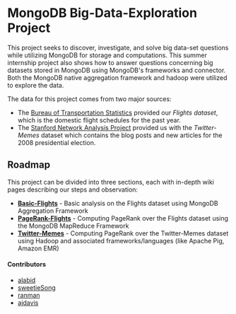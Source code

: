 MongoDB Big-Data-Exploration Project
====================================

This project seeks to discover, investigate, and solve big data-set questions while utilizing MongoDB for storage and computations. This summer internship project also shows how to answer questions concerning big datasets stored in MongoDB using MongoDB's frameworks and connector. Both the MongoDB native aggregation framework and hadoop were utilized to explore the data. 

The data for this project comes from two major sources: 

* The [Bureau of Transportation Statistics](http://www.transtats.bts.gov/DL_SelectFields.asp?Table_ID=236) provided our *Flights dataset*, which is the domestic flight schedules for the past year. 
* The [Stanford Network Analysis Project](http://www.memetracker.org) provided us with the *Twitter-Memes* dataset which contains the blog posts and new articles for the 2008 presidential election. 

## Roadmap

This project can be divided into three sections, each with in-depth wiki pages describing our steps and observation:

* [**Basic-Flights**](https://github.com/10gen-interns/big-data-exploration/wiki/Basic-Analysis-on-Flights-Dataset) - Basic analysis on the Flights dataset using MongoDB Aggregation Framework 
* [**PageRank-Flights**](https://github.com/10gen-interns/big-data-exploration/wiki/PageRank-on-Flights-Dataset) - Computing PageRank over the Flights dataset using the MongoDB MapReduce Framework
* [**Twitter-Memes**](https://github.com/10gen-interns/big-data-exploration/wiki/PageRank-on-Twitter-Memes-Dataset) - Computing PageRank over the Twitter-Memes dataset using Hadoop and associated frameworks/languages (like Apache Pig, Amazon EMR)

#### Contributors
* [alabid](https://github.com/alabid)
* [sweetieSong](https://github.com/sweetieSong)
* [ranman](https://github.com/ranman)
* [ajdavis](https://github.com/ajdavis)
